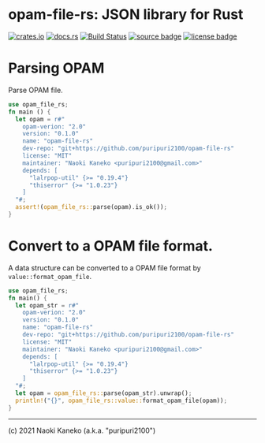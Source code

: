 # opam-file-rs: JSON library for Rust

[![crates.io][crates-badge]][crates]
[![docs.rs][docs-badge]][docs]
[![Build Status][ci-badge]][ci]
[![source badge][source-badge]][source]
[![license badge][license-badge]][license]

[crates]: https://crates.io/crates/opam-file-rs
[crates-badge]: https://img.shields.io/crates/v/opam-file-rs
[docs]: https://docs.rs/opam-file-rs/
[docs-badge]: https://img.shields.io/badge/docs.rs-opam-file_rs-blue
[ci]: https://github.com/puripuri2100/opam-file-rs/actions?query=workflow%3ACI
[ci-badge]: https://github.com/puripuri2100/opam-file-rs/workflows/CI/badge.svg?branch=master
[source]: https://github.com/puripuri2100/opam-file-rs
[source-badge]: https://img.shields.io/badge/source-github-blue
[license]: https://github.com/puripuri2100/opam-file-rs/blob/master/LICENSE
[license-badge]: https://img.shields.io/badge/license-MIT-blue



# Parsing OPAM

Parse OPAM file.

```rust
use opam_file_rs;
fn main () {
  let opam = r#"
    opam-verion: "2.0"
    version: "0.1.0"
    name: "opam-file-rs"
    dev-repo: "git+https://github.com/puripuri2100/opam-file-rs"
    license: "MIT"
    maintainer: "Naoki Kaneko <puripuri2100@gmail.com>"
    depends: [
      "lalrpop-util" {>= "0.19.4"}
      "thiserror" {>= "1.0.23"}
    ]
  "#;
  assert!(opam_file_rs::parse(opam).is_ok());
}
```

# Convert to a OPAM file format.

A data structure can be converted to a OPAM file format by `value::format_opam_file`.

```rust
use opam_file_rs;
fn main() {
  let opam_str = r#"
    opam-verion: "2.0"
    version: "0.1.0"
    name: "opam-file-rs"
    dev-repo: "git+https://github.com/puripuri2100/opam-file-rs"
    license: "MIT"
    maintainer: "Naoki Kaneko <puripuri2100@gmail.com>"
    depends: [
      "lalrpop-util" {>= "0.19.4"}
      "thiserror" {>= "1.0.23"}
    ]
  "#;
  let opam = opam_file_rs::parse(opam_str).unwrap();
  println!("{}", opam_file_rs::value::format_opam_file(opam));
}
```

---

(c) 2021 Naoki Kaneko (a.k.a. "puripuri2100")
